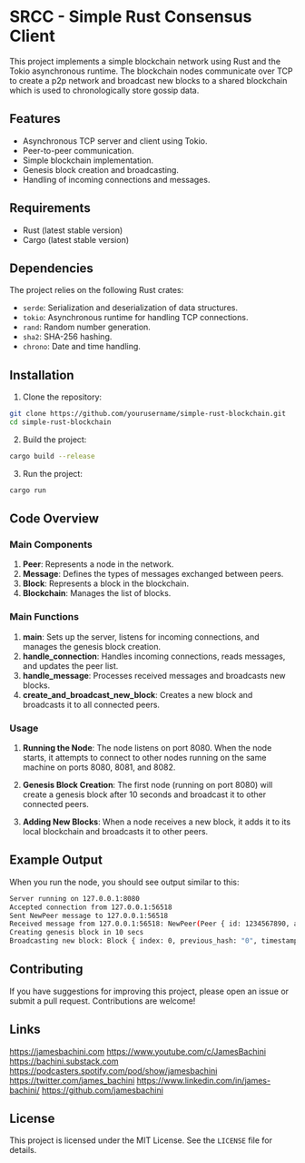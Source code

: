
# SRCC - Simple Rust Consensus Client

This project implements a simple blockchain network using Rust and the Tokio asynchronous runtime. The blockchain nodes communicate over TCP to create a p2p network and broadcast new blocks to a shared blockchain which is used to chronologically store gossip data.

## Features

- Asynchronous TCP server and client using Tokio.
- Peer-to-peer communication.
- Simple blockchain implementation.
- Genesis block creation and broadcasting.
- Handling of incoming connections and messages.

## Requirements

- Rust (latest stable version)
- Cargo (latest stable version)

## Dependencies

The project relies on the following Rust crates:

- `serde`: Serialization and deserialization of data structures.
- `tokio`: Asynchronous runtime for handling TCP connections.
- `rand`: Random number generation.
- `sha2`: SHA-256 hashing.
- `chrono`: Date and time handling.

## Installation

1. Clone the repository:

```sh
git clone https://github.com/yourusername/simple-rust-blockchain.git
cd simple-rust-blockchain
```

2. Build the project:

```sh
cargo build --release
```

3. Run the project:

```sh
cargo run
```

## Code Overview

### Main Components

1. **Peer**: Represents a node in the network.
2. **Message**: Defines the types of messages exchanged between peers.
3. **Block**: Represents a block in the blockchain.
4. **Blockchain**: Manages the list of blocks.

### Main Functions

1. **main**: Sets up the server, listens for incoming connections, and manages the genesis block creation.
2. **handle_connection**: Handles incoming connections, reads messages, and updates the peer list.
3. **handle_message**: Processes received messages and broadcasts new blocks.
4. **create_and_broadcast_new_block**: Creates a new block and broadcasts it to all connected peers.

### Usage

1. **Running the Node**: The node listens on port 8080. When the node starts, it attempts to connect to other nodes running on the same machine on ports 8080, 8081, and 8082.

2. **Genesis Block Creation**: The first node (running on port 8080) will create a genesis block after 10 seconds and broadcast it to other connected peers.

3. **Adding New Blocks**: When a node receives a new block, it adds it to its local blockchain and broadcasts it to other peers.

## Example Output

When you run the node, you should see output similar to this:

```sh
Server running on 127.0.0.1:8080
Accepted connection from 127.0.0.1:56518
Sent NewPeer message to 127.0.0.1:56518
Received message from 127.0.0.1:56518: NewPeer(Peer { id: 1234567890, address: 127.0.0.1:56518 })
Creating genesis block in 10 secs
Broadcasting new block: Block { index: 0, previous_hash: "0", timestamp: 1234567890, data: "Genesis Block", hash: "abc123...", writer: Peer { id: 1, address: 127.0.0.1:8080 } }
```

## Contributing

If you have suggestions for improving this project, please open an issue or submit a pull request. Contributions are welcome!

## Links

https://jamesbachini.com
https://www.youtube.com/c/JamesBachini
https://bachini.substack.com
https://podcasters.spotify.com/pod/show/jamesbachini
https://twitter.com/james_bachini
https://www.linkedin.com/in/james-bachini/
https://github.com/jamesbachini

## License

This project is licensed under the MIT License. See the `LICENSE` file for details.
